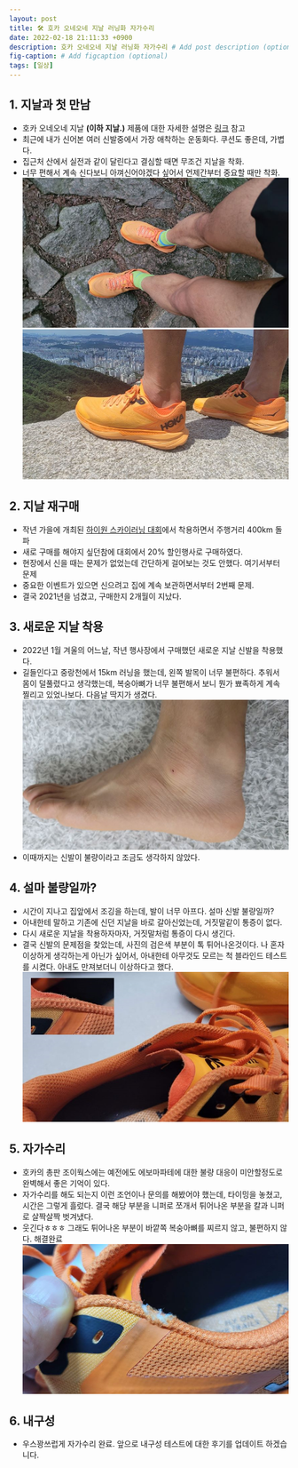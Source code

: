 ```yaml
---
layout: post
title: 🛠️ 호카 오네오네 지날 러닝화 자가수리
date: 2022-02-18 21:11:33 +0900
description: 호카 오네오네 지날 러닝화 자가수리 # Add post description (optional)
fig-caption: # Add figcaption (optional)
tags: [일상]
---
```

## 1. 지날과 첫 만남
- 호카 오네오네 지날 **(이하 지날.)** 제품에 대한 자세한 설명은 [링크](https://www.goodrunner.co.kr/product/hoka-m-zinal-bopo/1030/) 참고
- 최근에 내가 신어본 여러 신발중에서 가장 애착하는 운동화다. 쿠션도 좋은데, 가볍다.
- 집근처 산에서 실전과 같이 달린다고 결심할 때면 무조건 지날을 착화.
- 너무 편해서 계속 신다보니 아껴신어야겠다 싶어서 언제간부터 중요할 때만 착화.
![지날 착용1](/img/in-post/zinal-01.jpg)
![지날 착용2](/img/in-post/zinal-02.jpg)

## 2. 지날 재구매
- 작년 가을에 개최된 [하이원 스카이러닝 대회](/2021-high1skyrunning/)에서 착용하면서 주행거리 400km 돌파
- 새로 구매를 해야지 싶던참에 대회에서 20% 할인행사로 구매하였다.
- 현장에서 신을 때는 문제가 없었는데 간단하게 걸어보는 것도 안했다. 여기서부터 문제
- 중요한 이벤트가 있으면 신으려고 집에 계속 보관하면서부터 2번째 문제. 
- 결국 2021년을 넘겼고, 구매한지 2개월이 지났다.

## 3. 새로운 지날 착용
- 2022년 1월 겨울의 어느날, 작년 행사장에서 구매했던 새로운 지날 신발을 착용했다.
- 길들인다고 중랑천에서 15km 러닝을 했는데, 왼쪽 발목이 너무 불편하다. 추워서 몸이 덜풀렸다고 생각했는데, 복숭아뼈가 너무 불편해서 보니 뭔가 뾰족하게 계속 찔리고 있었나보다. 다음날 딱지가 생겼다.
![지날 신고 부상](/img/in-post/zinal-03.jpg)
- 이때까지는 신발이 불량이라고 조금도 생각하지 않았다. 

## 4. 설마 불량일까?
- 시간이 지나고 집앞에서 조깅을 하는데, 발이 너무 아프다. 설마 신발 불량일까?
- 아내한테 말하고 기존에 신던 지날을 바로 갈아신었는데, 거짓말같이 통증이 없다.
- 다시 새로운 지날을 착용하자마자, 거짓말처럼 통증이 다시 생긴다.
- 결국 신발의 문제점을 찾았는데, 사진의 검은색 부분이 톡 튀어나온것이다. 나 혼자 이상하게 생각하는게 아닌가 싶어서, 아내한테 아무것도 모르는 척 블라인드 테스트를 시켰다. 아내도 만져보더니 이상하다고 했다.
![지날 불량1](/img/in-post/zinal-04.jpg)

## 5. 자가수리
- 호카의 총판 조이웍스에는 예전에도 에보마파테에 대한 불량 대응이 미안할정도로 완벽해서 좋은 기억이 있다.
- 자가수리를 해도 되는지 이런 조언이나 문의를 해봤어야 했는데, 타이밍을 놓쳤고, 시간은 그렇게 흘렀다.  결국 해당 부분을 니퍼로 쪼개서 튀어나온 부분을 칼과 니퍼로 살짝살짝 벗겨냈다.
- 웃긴다ㅎㅎㅎ 그래도 튀어나온 부분이 바깥쪽 복숭아뼈를 찌르지 않고, 불편하지 않다. 해결완료
![지날 자가수리](/img/in-post/zinal-05.jpg)

## 6. 내구성
- 우스꽝쓰럽게 자가수리 완료. 앞으로 내구성 테스트에 대한 후기를 업데이트 하겠습니다.